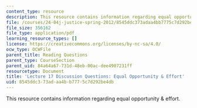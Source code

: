 ```yaml
---
content_type: resource
description: This resource contains information regarding equal opportunity & effort.
file: /courses/24-04j-justice-spring-2012/8545ddc373adaa4bb7775c7d292be4db_MIT24_04JS12_disc17.pdf
file_size: 356162
file_type: application/pdf
learning_resource_types: []
license: https://creativecommons.org/licenses/by-nc-sa/4.0/
ocw_type: OCWFile
parent_title: Reading Questions
parent_type: CourseSection
parent_uid: 84a64a67-731d-48eb-00ac-dee4907231ff
resourcetype: Document
title: 'Lecture 17 Discussion Questions: Equal Opportunity & Effort'
uid: 8545ddc3-73ad-aa4b-b777-5c7d292be4db
---
```

This resource contains information regarding equal opportunity & effort.